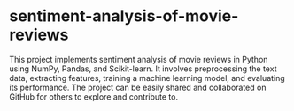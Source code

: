 # sentiment-analysis-of-movie-reviews
 This project implements sentiment analysis of movie reviews in Python using NumPy, Pandas, and Scikit-learn. It involves preprocessing the text data, extracting features, training a machine learning model, and evaluating its performance. The project can be easily shared and collaborated on GitHub for others to explore and contribute to.

